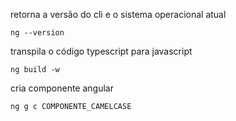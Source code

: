 retorna a versão do cli e o sistema operacional atual

```
ng --version
```

transpila o código typescript para javascript

```
ng build -w
```

cria componente angular 

```
ng g c COMPONENTE_CAMELCASE
```
